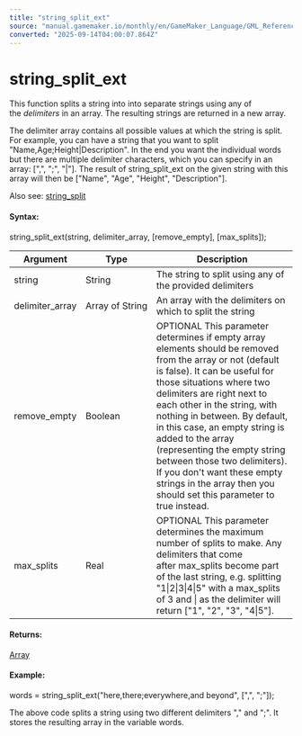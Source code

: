 ```yaml
---
title: "string_split_ext"
source: "manual.gamemaker.io/monthly/en/GameMaker_Language/GML_Reference/Strings/string_split_ext.htm"
converted: "2025-09-14T04:00:07.864Z"
---
```


# string\_split\_ext

This function splits a string into into separate strings using any of the _delimiters_ in an array. The resulting strings are returned in a new array.

The delimiter array contains all possible values at which the string is split. For example, you can have a string that you want to split "Name,Age;Height|Description". In the end you want the individual words but there are multiple delimiter characters, which you can specify in an array: \[",", ";", "|"\]. The result of string\_split\_ext on the given string with this array will then be \["Name", "Age", "Height", "Description"\].

Also see: [string\_split](string_split.md)

#### Syntax:

string\_split\_ext(string, delimiter\_array, \[remove\_empty\], \[max\_splits\]);

| Argument | Type | Description |
| --- | --- | --- |
| string | String | The string to split using any of the provided delimiters |
| delimiter_array | Array of String | An array with the delimiters on which to split the string |
| remove_empty | Boolean | OPTIONAL This parameter determines if empty array elements should be removed from the array or not (default is false). It can be useful for those situations where two delimiters are right next to each other in the string, with nothing in between. By default, in this case, an empty string is added to the array (representing the empty string between those two delimiters). If you don't want these empty strings in the array then you should set this parameter to true instead. |
| max_splits | Real | OPTIONAL This parameter determines the maximum number of splits to make. Any delimiters that come after max_splits become part of the last string, e.g. splitting "1\|2\|3\|4\|5" with a max_splits of 3 and \| as the delimiter will return ["1", "2", "3", "4\|5"]. |

#### Returns:

[Array](../../../../../../GameMaker_Language/GML_Overview/Arrays.md)

#### Example:

words = string\_split\_ext("here,there;everywhere,and beyond", \[",", ";"\]);

The above code splits a string using two different delimiters "," and ";". It stores the resulting array in the variable words.